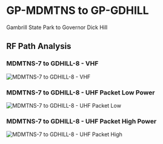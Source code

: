# GP-MDMTNS to GP-GDHILL

Gambrill State Park to Governor Dick Hill

## RF Path Analysis

### MDMTNS-7 to GDHILL-8 - VHF

![MDMTNS-7 to GDHILL-8 - VHF](../_static/rf-path-analysis/19-mdmtns-7-to-gdhill-8-vhf.png)

### MDMTNS-7 to GDHILL-8 - UHF Packet Low Power

![MDMTNS-7 to GDHILL-8 - UHF Packet Low](../_static/rf-path-analysis/20-mdmtns-7-to-gdhill-8-uhf-pkt-low.png)

### MDMTNS-7 to GDHILL-8 - UHF Packet High Power

![MDMTNS-7 to GDHILL-8 - UHF Packet High](../_static/rf-path-analysis/21-mdmtns-7-to-gdhill-8-uhf-pkt-high.png)
